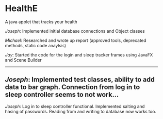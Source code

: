 # HealthE
A java applet that tracks your health

*Joseph*: Implemented initial database connections and Object classes

*Michael*: Researched and wrote up report (approved tools, deprecated methods, static code anaylsis)

*Jay*: Started the code for the login and sleep tracker frames using JavaFX and Scene Builder

---
*Joseph*: Implemented test classes, ability to add data to bar graph. Connection from log in to sleep controller seems to not work…
---
*Joseph*: Log in to sleep controller functional. Implemented salting and hasing of passwords. Reading from and writing to database now works too.
